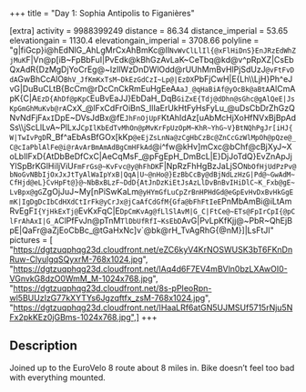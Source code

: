 +++
title = "Day 1: Sophia Antipolis to Figanières"

[extra]
activity = 9988399249
distance = 86.34
distance_imperial = 53.65
elevationgain = 1130.4
elevationgain_imperial = 3708.66
polyline = "g|fiGcp}i@hEdNlG_AhLgMrCxAhBmKc@lI`NvWvClLlIl{@xFlHiDnS}EnJRzEdWhZjMuK`F|Vn@p[iB~FpBbFuI|PvEdk@kBhGzAvLaK~CeTbq@kd@v^pRpXZ|CsEbQxAdR{DzMgDjYoCrEg@~IzIlWzDnDWlOdd@rUUhMmBvHlPjSdUzJ`@vFtFvDdA`GwBhCcAlO`BhV_JfKmKxTsM~DkEzGdCzI~Lp@|EzDX`PbFjCwH|E{Lh\\\\LjH}Ph^eJvG|DuBuCLtB{BcCm@rDcCnCkRmEuHgEeA`AaJ_@qHaBiAf@yOcBk@aBtA`AlCmApK{C|A`EzD{AhDf@pKpC`EuBvEaJJ}EbDaH_DqB`GiZxE{Tdj@dDhn@sGhc@gAlQeE|JsKpGmGhMuKvb@rA`CxX_@lFxCdFrOiBnS_IlIaErUkHtFyHsFyLu_@uDsCbDrZhGzQNvNdFjF`AxI`DpE~DVsJdBx@fE`JhFnOjUpF`KtAhIdAz[uAbMcHjXoHfNVxBjBpAdSs\\\\jScLlLvA~PlLxJ`CpIlKbEdTvMhOn@pMvKrFpUzOpM~KhR~YhG~V}BtNQhPgJr[iHJ{W|TwIvPgD`R_Bf^aEbAsBfGOx[kKp`@eEjZsLnNa@zCgHbCzBc@ZnCcGzWlMpOh@pQze@_C@cIaPblAlFe@i@rAvArBmAmAdBgCmHFkAd`@i^fw@kHv]mCxc@bChf@cBjXyJ~XoLbIlFxD{AtDbBeDfCxC|AeCqMsF_@pFgEpH_DmBcL|E}DjJoTdQ}EvZnApJjYlSpBrKGlHiIjViU`FmFrGs@~KvFvc@y@hFhDK`F|NpRzFhHgBzJaLjSO`NbOfHjUdPzPv@bNoGvNBbIjOxJxJtTyAlWaIpYxB|QqA|U~@nHo@}EzBbCcBy@dBjNdLzHzG|Pd@~GwAdM~CfHjd@eL}CvHpFt@}@~NbBxBLzF~DdD{AtJnDzKiEtJsAzLlDvBnBvIHiDlC~K_Fxb@gE~LvBpx@gG`ZgOjJuJ~My[nPiSwKaLm`@yHYmGfLuCpZrBnHPHdGd@eGpEvHvDxBvHkGgEmK|IgDgDcIbCdHXdCtIrFk@yCrJx@jCaAfCdGfM{Gfa@bFhFtIeE`PnMbAmBi@iLtAmRvEgF`I{YjHkExTj@`EvKxFqC|E`DpCmKvAg@fLlSlAvM|G_C|FtCe@~ETs@FpIrCpI{@pClFrAhAxI|G_A`ClPfFvJn@pTnM`TlDbUfRfI~KsEbD`AvG|PvLpKfKjj@~PbR~QhEjBpE|QaFr@aZjEoCbBc_@tGaHxNc]v`@bk@rH_TvAgRhG{@nM}]|LsFtJI"
pictures = [ "https://dgtzuqphqg23d.cloudfront.net/eZC6kyV4KrNOSWUSK3bT6FKnDnRuw-ClyulgqSQyxrM-768x1024.jpg", "https://dgtzuqphqg23d.cloudfront.net/lAq4d6F7EV4mBVln0bzLXAwOI0-VGnvkG8dzO0WmM_M-1024x768.jpg", "https://dgtzuqphqg23d.cloudfront.net/8s-pPIeoRpn-wl5BUUzIzG77kXYTYs6Jgzqftfx_zsM-768x1024.jpg", "https://dgtzuqphqg23d.cloudfront.net/IHaaLRf6atGN5UJMSUf5715rNju5NFx2pkKEz0jGBms-1024x768.jpg",]
+++

## Description

Joined up to the EuroVelo 8 route about 8 miles in. Bike doesn’t feel too bad with everything mounted.
